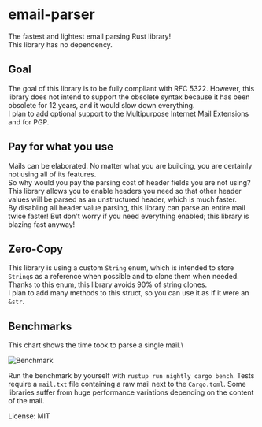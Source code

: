 # email-parser

The fastest and lightest email parsing Rust library!\
This library has no dependency.

## Goal

The goal of this library is to be fully compliant with RFC 5322. However, this library does not intend to support the obsolete syntax because it has been obsolete for 12 years, and it would slow down everything.\
I plan to add optional support to the Multipurpose Internet Mail Extensions and for PGP.

## Pay for what you use

Mails can be elaborated. No matter what you are building, you are certainly not using all of its features.\
So why would you pay the parsing cost of header fields you are not using? This library allows you to enable headers you need so that other header values will be parsed as an unstructured header, which is much faster.\
By disabling all header value parsing, this library can parse an entire mail twice faster! But don't worry if you need everything enabled; this library is blazing fast anyway!

## Zero-Copy

This library is using a custom `String` enum, which is intended to store `String`s as a reference when possible and to clone them when needed.\
Thanks to this enum, this library avoids 90% of string clones.\
I plan to add many methods to this struct, so you can use it as if it were an `&str`.

## Benchmarks

This chart shows the time took to parse a single mail.\

![Benchmark](https://cdn.discordapp.com/attachments/770283472988143616/774711170208104448/Screenshot_2020-11-07_Performance_comparison1.png)

Run the benchmark by yourself with `rustup run nightly cargo bench`.
Tests require a `mail.txt` file containing a raw mail next to the `Cargo.toml`.
Some libraries suffer from huge performance variations depending on the content of the mail.

License: MIT
